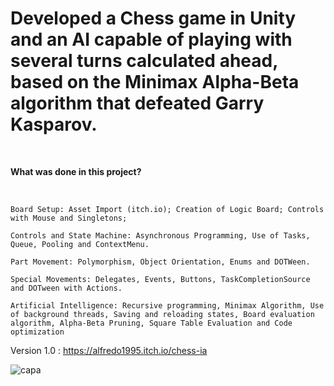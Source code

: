 # Developed a Chess game in Unity and an AI capable of playing with several turns calculated ahead, based on the Minimax Alpha-Beta algorithm that defeated Garry Kasparov.

<br>

<b> What was done in this project? </b>

</br>

    Board Setup: Asset Import (itch.io); Creation of Logic Board; Controls with Mouse and Singletons;

    Controls and State Machine: Asynchronous Programming, Use of Tasks, Queue, Pooling and ContextMenu.

    Part Movement: Polymorphism, Object Orientation, Enums and DOTWeen.

    Special Movements: Delegates, Events, Buttons, TaskCompletionSource and DOTween with Actions.

    Artificial Intelligence: Recursive programming, Minimax Algorithm, Use of background threads, Saving and reloading states, Board evaluation algorithm, Alpha-Beta Pruning, Square Table Evaluation and Code optimization

Version 1.0 : https://alfredo1995.itch.io/chess-ia
 
![capa](https://github.com/alfredo1995/chess-ia/assets/71193893/03350dec-4ff7-4b3d-9a37-c95f6d1161bf)
